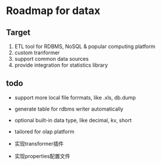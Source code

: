 # Roadmap for datax

## Target
1. ETL tool for RDBMS, NoSQL & popular computing platform 
2. custom tranformer 
3. support common data sources
4. provide integration for statistics library

## todo 
- support more local file forrmats, like .xls, db.dump
- generate table for rdbms writer automatically 
- optional built-in data type, like decimal, kv, short
- tailored for olap platform

- 实现transformer插件
- 实现properties配置文件
